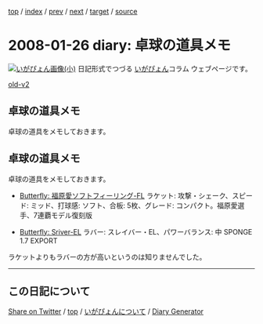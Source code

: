 [top](https://igapyon.github.io/diary/) 
 / [index](https://igapyon.github.io/diary/2008/index.html) 
 / [prev](https://igapyon.github.io/diary/2008/ig080125.html) 
 / [next](https://igapyon.github.io/diary/2008/ig080128.html) 
 / [target](https://igapyon.github.io/diary/2008/ig080126.html) 
 / [source](https://github.com/igapyon/diary/blob/gh-pages/2008/ig080126.html.src.md) 

2008-01-26 diary: 卓球の道具メモ
=====================================================================================================
[![いがぴょん画像(小)](https://igapyon.github.io/diary/images/iga200306s.jpg "いがぴょん")](https://igapyon.github.io/diary/memo/memoigapyon.html) 日記形式でつづる [いがぴょん](https://igapyon.github.io/diary/memo/memoigapyon.html)コラム ウェブページです。

[old-v2](ig080126-orig.html)

## 卓球の道具メモ

卓球の道具をメモしておきます。


## 卓球の道具メモ

卓球の道具をメモしておきます。

* [Butterfly: 福原愛ソフトフィーリング-FL](http://shop.yumetenpo.jp/goods/d/takkyu1.jp/g/FUKUHARA_SOFT_FELLING/index.shtml)
  ラケット: 攻撃・シェーク、スピード: ミッド、打球感: ソフト、合板: 5枚、グレード: コンパクト。福原愛選手、7連覇モデル復刻版
  
* [Butterfly: Sriver-EL](http://www.rakuten.co.jp/kinsendo/415344/484041/484048/484065/)
  ラバー: スレイバー・EL、パワーバランス: 中 SPONGE 1.7 EXPORT

ラケットよりもラバーの方が高いというのは知りませんでした。

----------------------------------------------------------------------------------------------------

## この日記について

[Share on Twitter](https://twitter.com/intent/tweet?hashtags=igapyon%2Cdiary%2C%E3%81%84%E3%81%8C%E3%81%B4%E3%82%87%E3%82%93&text=%E5%8D%93%E7%90%83%E3%81%AE%E9%81%93%E5%85%B7%E3%83%A1%E3%83%A2&url=https%3A%2F%2Figapyon.github.io%2Fdiary%2F2008%2Fig080126.html) / [top](https://igapyon.github.io/diary/) / [いがぴょんについて](https://igapyon.github.io/diary/memo/memoigapyon.html) / [Diary Generator](https://github.com/igapyon/igapyonv3)

